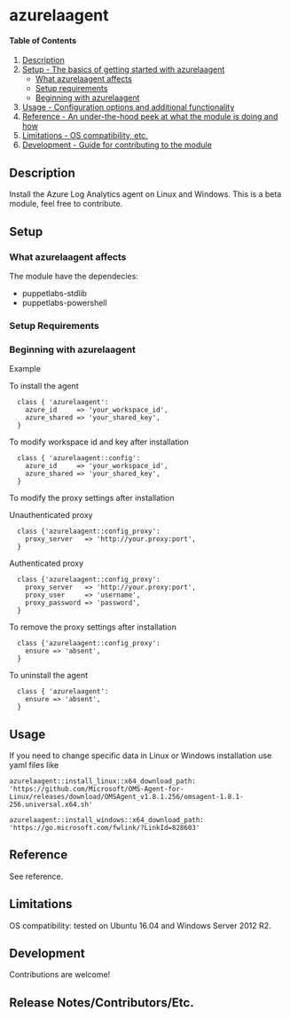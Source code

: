 
# azurelaagent

#### Table of Contents

1. [Description](#description)
2. [Setup - The basics of getting started with azurelaagent](#setup)
    * [What azurelaagent affects](#what-azurelaagent-affects)
    * [Setup requirements](#setup-requirements)
    * [Beginning with azurelaagent](#beginning-with-azurelaagent)
3. [Usage - Configuration options and additional functionality](#usage)
4. [Reference - An under-the-hood peek at what the module is doing and how](#reference)
5. [Limitations - OS compatibility, etc.](#limitations)
6. [Development - Guide for contributing to the module](#development)

## Description

Install the Azure Log Analytics agent on Linux and Windows.
This is a beta module, feel free to contribute.

## Setup

### What azurelaagent affects

The module have the dependecies:
* puppetlabs-stdlib
* puppetlabs-powershell

### Setup Requirements

### Beginning with azurelaagent  

Example

To install the agent

```
  class { 'azurelaagent':
    azure_id     => 'your_workspace_id',
    azure_shared => 'your_shared_key',
  }
```

To modify workspace id and key after installation

```
  class { 'azurelaagent::config':
    azure_id     => 'your_workspace_id',
    azure_shared => 'your_shared_key',
  }
```

To modify the proxy settings after installation

Unauthenticated proxy

```
  class {'azurelaagent::config_proxy':
    proxy_server   => 'http://your.proxy:port',
  }
```

Authenticated proxy

```
  class {'azurelaagent::config_proxy':
    proxy_server   => 'http://your.proxy:port',
    proxy_user     => 'username',
    proxy_password => 'password',
  }
```

To remove the proxy settings after installation

```
  class {'azurelaagent::config_proxy':
    ensure => 'absent',
  }
```

To uninstall the agent

```
  class { 'azurelaagent':
    ensure => 'absent',
  }
```

## Usage

If you need to change specific data in Linux or Windows installation use yaml files like

```
azurelaagent::install_linux::x64_download_path: 'https://github.com/Microsoft/OMS-Agent-for-Linux/releases/download/OMSAgent_v1.8.1.256/omsagent-1.8.1-256.universal.x64.sh'
```
```
azurelaagent::install_windows::x64_download_path: 'https://go.microsoft.com/fwlink/?LinkId=828603'
```

## Reference

See reference.

## Limitations

OS compatibility: tested on Ubuntu 16.04 and Windows Server 2012 R2.

## Development

Contributions are welcome!

## Release Notes/Contributors/Etc.
